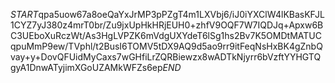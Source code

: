 $START$qpa5uow67a8oeQaYxJrMP3pPZgT4m1LXVbj6/iJ0iYXClW4lKBasKFJL1CYZ7yJ380z4mrT0br/Zu9jxUpHkHRjEUH0+zhfV9OQF7W7IQDJq+Apxw6BC3UEboXuRczWt/As3HgLVPZK6mVdgUXYdeT6lSg1hs2Bv7K5OMDtMATUCqpuMmP9ew/TVphl/t2BusI6TOMV5tDX9AQ9d5ao9rr9itFeqNsHxBK4gZnbQvay+y+DovQFUidMyCaxs7wGHfiLrZQRBiewzx8wADTkNjyrr6bVzftYYHGTQgyA1DnwATyjimXGoUZAMkWFZs6ep$END$